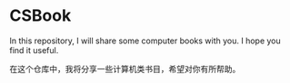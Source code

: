 # CSBook
In this repository, I will share some computer books with you. I hope you find it useful.

在这个仓库中，我将分享一些计算机类书目，希望对你有所帮助。
